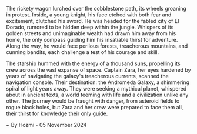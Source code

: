 
The rickety wagon lurched over the cobblestone path, its wheels groaning in protest. Inside,  a young knight, his face etched with both fear and excitement, clutched his sword.  He was headed for the fabled city of El Dorado, rumored to be hidden deep within the jungle.  Whispers of its golden streets and unimaginable wealth had drawn him away from his home, the only compass guiding him his insatiable thirst for adventure. Along the way, he would face perilous forests, treacherous mountains, and cunning bandits, each challenge a test of his courage and skill.

The starship hummed with the energy of a thousand suns, propelling its crew across the vast expanse of space. Captain Zara, her eyes hardened by years of navigating the galaxy's treacherous currents, scanned the navigation console.  Their destination: the Andromeda Galaxy, a shimmering spiral of light years away. They were seeking a mythical planet, whispered about in ancient texts, a world teeming with life and a civilization unlike any other.  The journey would be fraught with danger, from asteroid fields to rogue black holes, but Zara and her crew were prepared to face them all, their thirst for knowledge their only guide. 

~ By Hozmi - 05 November 2024
